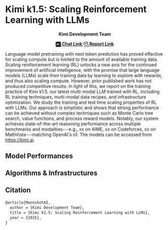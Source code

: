 # Kimi k1.5: Scaling Reinforcement Learning with LLMs

<p align="center">
  <b>Kimi Development Team</b></a>
</p>


<p align="center">
  <a href="https://kimi.ai/"><img src="logo/logo.png" height="16" width="16" style="vertical-align:middle"> <b> Chat Link   </b></a>
  <a href="k1_5.pdf"><img src="logo/report.png" height="16" width="16" style="vertical-align:middle"><b> Report Link</b></a>
</p>

Language model pretraining with next token prediction has proved effective for scaling compute but is limited to the amount of available training data. Scaling reinforcement learning (RL) unlocks a new axis for the continued improvement of artificial intelligence, with the promise that large language models (LLMs) scale their training data by learning to explore with rewards, and thus also scaling compute. However, prior published work has not produced competitive results. In light of this, we report on the training practice of Kimi k1.5, our latest multi-modal LLM trained with RL, including RL training techniques, multi-modal data recipes, and infrastructure optimization. We study the training and test time scaling properties of RL with LLMs. Our approach is simplistic and shows that strong performance can be achieved without complex techniques such as Monte Carlo tree search, value functions, and process reward models. Notably, our system achieves state-of-the-art reasoning performance across multiple benchmarks and modalities---e.g., xx on AIME, xx on Codeforces, xx on MathVista---matching OpenAI's o1. The models can be accessed from https://kimi.ai.

## Model Performances


## Algorithms & Infrastructures


## Citation

```
@article{MoonshotAI,
  author = {Kimi Development Team},
  title = {Kimi k1.5: Scaling Reinforcement Learning with LLMs},
  year = {2025},
}
```
